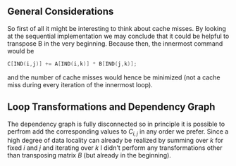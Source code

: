 ## General Considerations

So first of all it might be interesting to think about cache misses.
By looking at the sequential implementation we may conclude that it could be helpful to transpose B
in the very beginning. Because then, the innermost command would be
```C
C[IND(i,j)] += A[IND(i,k)] * B[IND(j,k)];
```
and the number of cache misses would hence be minimized (not a cache miss during every iteration of the innermost loop).

## Loop Transformations and Dependency Graph
The dependency graph is fully disconnected so in principle it is possible to perfrom add the corresponding values to $C_{i, j}$ in any order we prefer. Since a high degree of data locality can already be realized by summing over $k$ for fixed $i$ and $j$ and iterating over $k$ I didn't perform any transformations other than transposing matrix $B$ (but already in the beginning).
